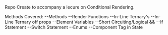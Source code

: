 Repo Create to accompany a lecure on Conditional Rendering.

Methods Covered: 
        --Methods
        --Render Functions
        --In-Line Ternary's
        --In-Line Ternary off props
        --Element Variables
        --Short Circuiting/Logical &&
        --If Statement
        --Switch Statement
        --Enums
        --Component Tag in State
